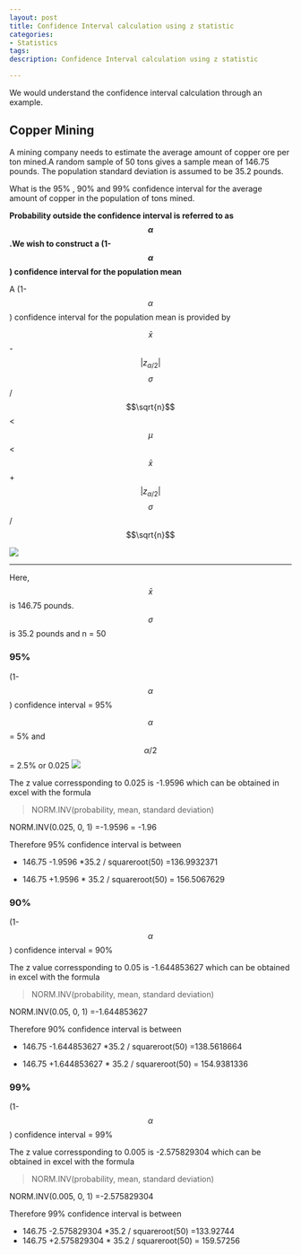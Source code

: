 ```yaml
---
layout: post
title: Confidence Interval calculation using z statistic
categories: 
- Statistics
tags:
description: Confidence Interval calculation using z statistic

---   
```


We would understand the confidence interval calculation through an example.  

## Copper Mining  

A mining company needs to estimate the average amount of copper ore per ton mined.A random sample of 50 tons gives a sample mean of 146.75 pounds. The population standard deviation is assumed to be 35.2 pounds.

What is the 95% , 90% and 99% confidence interval for the average amount of copper in the population of tons mined. 

**Probability outside the confidence interval is referred to as $$\alpha$$.We wish to construct a (1-$$\alpha$$) confidence interval for the population mean**

A (1-$$\alpha$$) confidence interval for the population mean is provided by  

$$\bar x$$ - $$\lvert z_{\alpha/2} \rvert$$ $$\sigma$$ / $$\sqrt{n}$$ < $$\mu$$ < $$\bar x$$ + $$\lvert z_{\alpha/2}\rvert$$ $$\sigma$$/ $$\sqrt{n}$$

<div class="img_row">
	<img class="col three" src="../../assets/images/confidence-interval/ci.jpg"/>
</div>

<hr/>

Here, $$\bar x$$ is 146.75 pounds.$$\sigma$$ is 35.2 pounds and n = 50

### 95%  

(1-$$\alpha$$) confidence interval = 95%

$$\alpha$$ = 5% and $$\alpha/2$$ = 2.5% or 0.025
<img src="../../assets/images/confidence-interval/z-alpha-by-2.jpg"/>


The z value corressponding to 0.025 is -1.9596 which can be obtained in excel with the formula 

> NORM.INV(probability, mean, standard deviation)

NORM.INV(0.025, 0, 1) =-1.9596 = -1.96

Therefore 95% confidence interval is between

* 146.75 -1.9596 *35.2 / squareroot(50)  =136.9932371

* 146.75 +1.9596 * 35.2 / squareroot(50) = 156.5067629 

### 90%  

(1-$$\alpha$$) confidence interval = 90%

The z value corressponding to 0.05 is -1.644853627
which can be obtained in excel with the formula 

> NORM.INV(probability, mean, standard deviation)

NORM.INV(0.05, 0, 1) =-1.644853627

Therefore 90% confidence interval is between

* 146.75 -1.644853627 *35.2 / squareroot(50)  =138.5618664

* 146.75 +1.644853627 * 35.2 / squareroot(50) = 154.9381336

### 99%  

(1-$$\alpha$$) confidence interval = 99%

The z value corressponding to 0.005 is -2.575829304
which can be obtained in excel with the formula 

> NORM.INV(probability, mean, standard deviation)

NORM.INV(0.005, 0, 1) =-2.575829304

Therefore 99% confidence interval is between

* 146.75 -2.575829304 *35.2 / squareroot(50)  =133.92744
* 146.75 +2.575829304 * 35.2 / squareroot(50) = 159.57256
